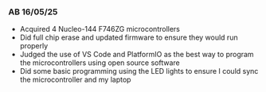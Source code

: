 ### AB 16/05/25
- Acquired 4 Nucleo-144 F746ZG microcontrollers
- Did full chip erase and updated firmware to ensure they would run properly
- Judged the use of VS Code and PlatformIO as the best way to program the microcontrollers using open source software
- Did some basic programming using the LED lights to ensure I could sync the microcontroller and my laptop
